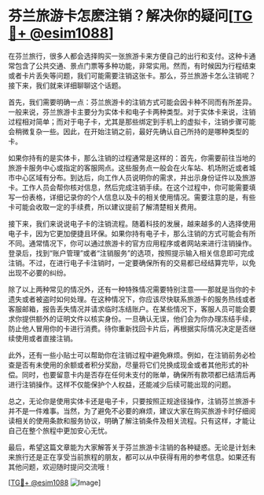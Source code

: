 # 芬兰旅游卡怎麽注销？解决你的疑问[[TG💪+ @esim1088](https://t.me/s/esim1088)]

在芬兰旅行，很多人都会选择购买一张旅游卡来方便自己的出行和支付。这种卡通常包含了公共交通、景点门票等多种功能，非常实用。然而，有时候因为行程结束或者卡片丢失等问题，我们可能需要注销这张卡。那么，芬兰旅游卡怎么注销呢？接下来，我们就来详细聊聊这个话题。

首先，我们需要明确一点：芬兰旅游卡的注销方式可能会因卡种不同而有所差异。一般来说，芬兰旅游卡主要分为实体卡和电子卡两种类型。对于实体卡来说，注销过程相对简单；而对于电子卡，尤其是那些绑定到手机上的虚拟卡，注销步骤可能会稍微复杂一些。因此，在开始注销之前，最好先确认自己所持的是哪种类型的卡。

如果你持有的是实体卡，那么注销的过程通常是这样的：首先，你需要前往当地的旅游卡服务中心或指定的客服网点。这些服务点一般会在火车站、机场附近或者城市中心区域有分布。到达后，向工作人员说明你的需求，并出示身份证件以及旅游卡。工作人员会帮你核对信息，然后完成注销手续。在这个过程中，你可能需要填写一份表格，详细记录你的个人信息以及卡的相关使用情况。需要注意的是，有些卡可能会收取一定的手续费，所以建议提前了解清楚相关费用。

接下来，我们来说说电子卡的注销流程。随着科技的发展，越来越多的人选择使用电子卡，因为它更加便捷且环保。如果你持有电子卡，那么注销的方式可能会有所不同。通常情况下，你可以通过旅游卡的官方应用程序或者网站来进行注销操作。登录后，找到“账户管理”或者“注销服务”的选项，按照提示输入相关信息即可完成注销。不过，在进行电子卡注销时，一定要确保所有的交易都已经结算完毕，以免出现不必要的纠纷。

除了以上两种常见的情况外，还有一种特殊情况需要特别注意——那就是当你的卡遗失或者被盗时如何处理。在这种情况下，你应该尽快联系旅游卡的服务热线或者客服邮箱，报告丢失情况并请求临时冻结账户。在某些情况下，客服人员可能会要求你提供额外的证明文件以核实身份。一旦确认无误，他们会为你办理冻结手续，防止他人冒用你的卡进行消费。待你重新找回卡片后，再根据实际情况决定是否继续使用或者直接注销。

此外，还有一些小贴士可以帮助你在注销过程中避免麻烦。例如，在注销前务必检查是否有未使用的余额或者积分奖励，尽量将它们兑换成现金或者其他形式的补偿。同时，也要留意卡内是否存在任何未支付的账单，确保所有款项都已结清后再进行注销操作。这样不仅能保护个人权益，还能减少后续可能出现的问题。

总之，无论你是使用实体卡还是电子卡，只要按照正规途径操作，注销芬兰旅游卡并不是一件难事。当然，为了避免不必要的麻烦，建议大家在购买旅游卡时仔细阅读相关的使用条款和服务协议，明确了解注销条件及相关流程。只有这样，才能让自己在整个旅程中更加安心无忧。

最后，希望这篇文章能为大家解答关于芬兰旅游卡注销的各种疑惑。无论是计划未来旅行还是正在享受当前旅程的朋友，都可以从中获得有用的参考信息。如果还有其他问题，欢迎随时提问交流哦！

[[TG💪+ @esim1088](https://t.me/s/esim1088) ![Image](https://i.postimg.cc/4NQfJmqS/Snipaste-2025-05-13-00-14-12.png)]